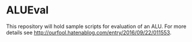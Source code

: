 # ALUEval
This repository will hold sample scripts for evaluation of an ALU.
For more details see http://ourfool.hatenablog.com/entry/2016/09/22/011553.
